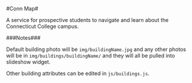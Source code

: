 #Conn Map#

A service for prospective students to navigate and learn about the Connecticut College campus.

###Notes###

Default building photo will be `img/buildingName.jpg` and any other photos will be in `img/buildings/buildingName/` and they will all be pulled into slideshow widget.

Other building attributes can be edited in `js/buildings.js`.
